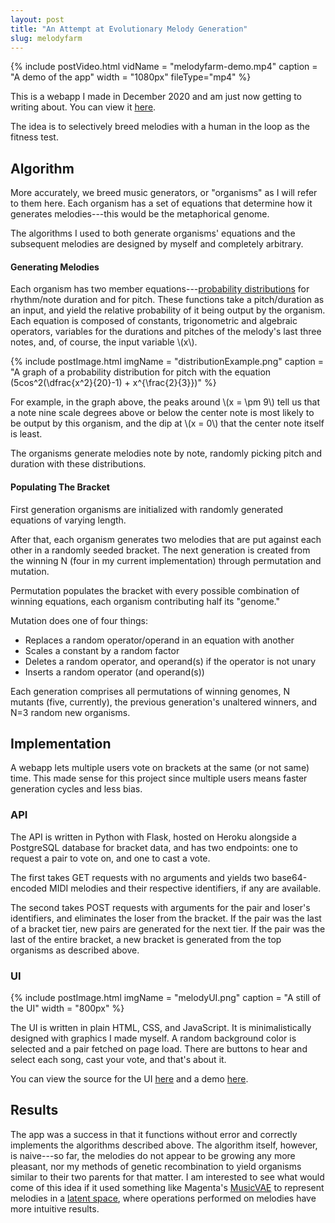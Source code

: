 ```yaml
---
layout: post
title: "An Attempt at Evolutionary Melody Generation"
slug: melodyfarm
---
```




{% include postVideo.html vidName = "melodyfarm-demo.mp4" caption = "A demo of the app" width = "1080px" fileType="mp4" %}


This is a webapp I made in December 2020 and am just now getting to writing about. You can view it [here](https://kenmyers.io/melodyfarm/). 

The idea is to selectively breed melodies with a human in the loop as the fitness test. 


## Algorithm

More accurately, we breed music generators, or "organisms" as I will refer to them here. Each organism has a set of equations that determine how it generates melodies---this would be the metaphorical genome.

The algorithms I used to both generate organisms' equations and the subsequent melodies are designed by myself and completely arbitrary.


#### Generating Melodies

Each organism has two member equations---[probability distributions](https://en.wikipedia.org/wiki/Probability_distribution) for rhythm/note duration and for pitch. These functions take a pitch/duration as an input, and yield the relative probability of it being output by the organism. Each equation is composed of constants, trigonometric and algebraic operators, variables for the durations and pitches of the melody's last three notes, and, of course, the input variable \\(x\\).

{% include postImage.html imgName = "distributionExample.png" caption = "A graph of a probability distribution for pitch with the equation \(5cos^2(\dfrac{x^2}{20}-1) + x^{\frac{2}{3}}\)" %}

For example, in the graph above, the peaks around \\(x = \pm 9\\) tell us that a note nine scale degrees above or below the center note is most likely to be output by this organism, and the dip at \\(x = 0\\) that the center note itself is least.

The organisms generate melodies note by note, randomly picking pitch and duration with these distributions.


#### Populating The Bracket

First generation organisms are initialized with randomly generated equations of varying length. 

After that, each organism generates two melodies that are put against each other in a randomly seeded bracket. The next generation is created from the winning N (four in my current implementation) through permutation and mutation.

Permutation populates the bracket with every possible combination of winning equations, each organism contributing half its "genome."

Mutation does one of four things:
- Replaces a random operator/operand in an equation with another
- Scales a constant by a random factor
- Deletes a random operator, and operand(s) if the operator is not unary
- Inserts a random operator (and operand(s))

Each generation comprises all permutations of winning genomes, N mutants (five, currently), the previous generation's unaltered winners, and N=3 random new organisms.


## Implementation

A webapp lets multiple users vote on brackets at the same (or not same) time. This made sense for this project since multiple users means faster generation cycles and less bias.


### API

The API is written in Python with Flask, hosted on Heroku alongside a PostgreSQL database for bracket data, and has two endpoints: one to request a pair to vote on, and one to cast a vote. 

The first takes GET requests with no arguments and yields two base64-encoded MIDI melodies and their respective identifiers, if any are available. 

The second takes POST requests with arguments for the pair and loser's identifiers, and eliminates the loser from the bracket. If the pair was the last of a bracket tier, new pairs are generated for the next tier. If the pair was the last of the entire bracket, a new bracket is generated from the top organisms as described above.

### UI

{% include postImage.html imgName = "melodyUI.png" caption = "A still of the UI" width = "800px" %}

The UI is written in plain HTML, CSS, and JavaScript. It is minimalistically designed with graphics I made myself. A random background color is selected and a pair fetched on page load. There are buttons to hear and select each song, cast your vote, and that's about it.

You can view the source for the UI [here](https://github.com/ken-myers/melodyfarm) and a demo [here](https://kenmyers.io/melodyfarm/).


## Results

The app was a success in that it functions without error and correctly implements the algorithms described above. The algorithm itself, however, is naive---so far, the melodies do not appear to be growing any more pleasant, nor my methods of genetic recombination to yield organisms similar to their two parents for that matter. I am interested to see what would come of this idea if it used something like Magenta's [MusicVAE](https://magenta.tensorflow.org/music-vae) to represent melodies in a [latent space](https://towardsdatascience.com/understanding-latent-space-in-machine-learning-de5a7c687d8d), where operations performed on melodies have more intuitive results.